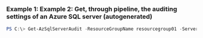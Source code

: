 ### Example 1: Example 2: Get, through pipeline, the auditing settings of an Azure SQL server (autogenerated)
```powershell
PS C:\> Get-AzSqlServerAudit -ResourceGroupName resourcegroup01 -ServerName server01
```

